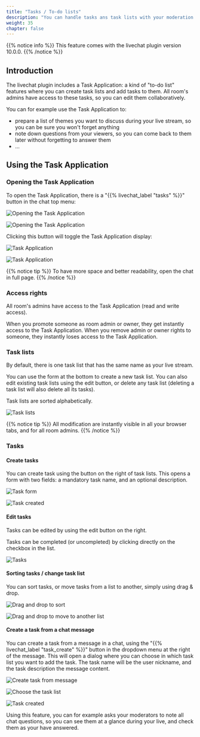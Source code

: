 ```yaml
---
title: "Tasks / To-do lists"
description: "You can handle tasks ans task lists with your moderation team."
weight: 35
chapter: false
---
```


{{% notice info %}}
This feature comes with the livechat plugin version 10.0.0.
{{% /notice %}}

## Introduction

The livechat plugin includes a Task Application: a kind of "to-do list" features where you can create task lists and add tasks to them.
All room's admins have access to these tasks, so you can edit them collaboratively.

You can for example use the Task Application to:

* prepare a list of themes you want to discuss during your live stream, so you can be sure you won't forget anything
* note down questions from your viewers, so you can come back to them later without forgetting to answer them
* ...

## Using the Task Application

### Opening the Task Application

To open the Task Application, there is a "{{% livechat_label "tasks" %}}" button in the chat top menu:

![Opening the Task Application](/peertube-plugin-livechat/images/task_open_app_video.png?classes=shadow,border&height=200px)

![Opening the Task Application](/peertube-plugin-livechat/images/task_open_app_fullpage.png?classes=shadow,border&height=200px)

Clicking this button will toggle the Task Application display:

![Task Application](/peertube-plugin-livechat/images/task_app_video_1.png?classes=shadow,border&height=200px)

![Task Application](/peertube-plugin-livechat/images/task_app_fullpage_1.png?classes=shadow,border&height=200px)

{{% notice tip %}}
To have more space and better readability, open the chat in full page.
{{% /notice %}}

### Access rights

All room's admins have access to the Task Application (read and write access).

When you promote someone as room admin or owner, they get instantly access to the Task Application.
When you remove admin or owner rights to someone, they instantly loses access to the Task Application.

### Task lists

By default, there is one task list that has the same name as your live stream.

You can use the form at the bottom to create a new task list.
You can also edit existing task lists using the edit button, or delete any task list (deleting a task list will also delete all its tasks).

Task lists are sorted alphabetically.

![Task lists](/peertube-plugin-livechat/images/task_app_task_lists.png?classes=shadow,border&height=200px)

{{% notice tip %}}
All modification are instantly visible in all your browser tabs, and for all room admins.
{{% /notice %}}

### Tasks

#### Create tasks

You can create task using the button on the right of task lists.
This opens a form with two fields: a mandatory task name, and an optional description.

![Task form](/peertube-plugin-livechat/images/task_app_task_form.png?classes=shadow,border&height=200px)

![Task created](/peertube-plugin-livechat/images/task_app_task_1.png?classes=shadow,border&height=200px)

#### Edit tasks

Tasks can be edited by using the edit button on the right.

Tasks can be completed (or uncompleted) by clicking directly on the checkbox in the list.

![Tasks](/peertube-plugin-livechat/images/task_app_task_2.png?classes=shadow,border&height=200px)

#### Sorting tasks / change task list

You can sort tasks, or move tasks from a list to another, simply using drag & drop.

![Drag and drop to sort](/peertube-plugin-livechat/images/task_drag_drop.png?classes=shadow,border&height=200px)

![Drag and drop to move to another list](/peertube-plugin-livechat/images/task_drag_drop_task_list.png?classes=shadow,border&height=200px)

#### Create a task from a chat message

You can create a task from a message in a chat, using the "{{% livechat_label "task_create" %}}" button in the dropdown menu at the right of the message.
This will open a dialog where you can choose in which task list you want to add the task.
The task name will be the user nickname, and the task description the message content.

![Create task from message](/peertube-plugin-livechat/images/task_from_message_1.png?classes=shadow,border&height=200px)

![Choose the task list](/peertube-plugin-livechat/images/task_from_message_2.png?classes=shadow,border&height=200px)

![Task created](/peertube-plugin-livechat/images/task_from_message_3.png?classes=shadow,border&height=200px)

Using this feature, you can for example asks your moderators to note all chat questions, so you can see them at a glance during your live, and check them as your have answered.
